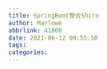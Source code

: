 ```yaml
---
title: SpringBoot整合Shiro
author: Marlowe
abbrlink: 41808
date: 2021-06-12 08:55:50
tags:
categories:
---
```

